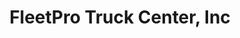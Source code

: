---
title: "FleetPro Truck Center, Inc"
url: /fletcher/fleetpro-truck-center-inc/
shop: Autowerkstatt
---